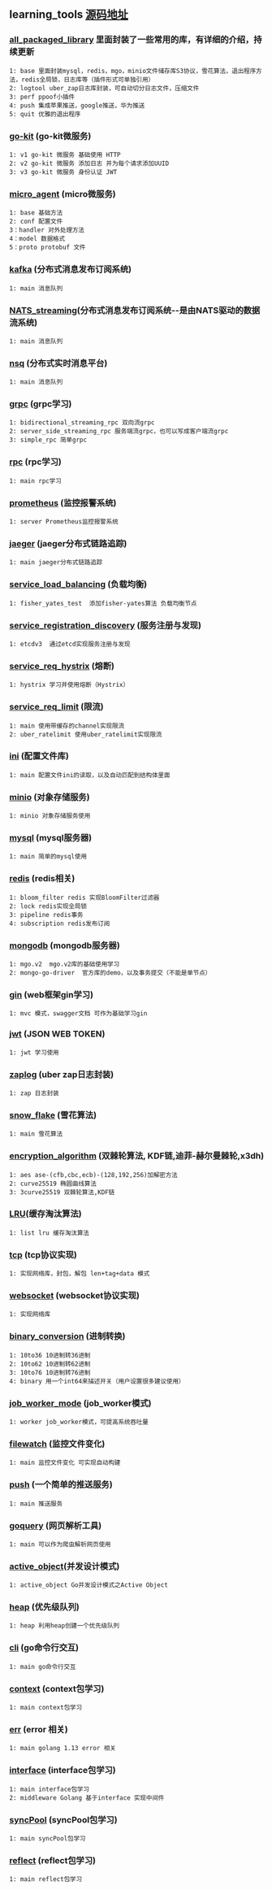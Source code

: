 ## learning_tools [源码地址](https://github.com/hwholiday/learning_tools)

###  [all_packaged_library](https://github.com/hwholiday/learning_tools/tree/master/all_packaged_library) 里面封装了一些常用的库，有详细的介绍，持续更新
    1: base 里面封装mysql，redis，mgo，minio文件储存库S3协议，雪花算法，退出程序方法，redis全局锁，日志库等（插件形式可单独引用）
    2: logtool uber_zap日志库封装，可自动切分日志文件，压缩文件
    3: perf ppoof小插件
    4: push 集成苹果推送，google推送，华为推送
    5: quit 优雅的退出程序
    
### [go-kit](https://github.com/hwholiday/learning_tools/tree/master/go-kit) (go-kit微服务)
    1: v1 go-kit 微服务 基础使用 HTTP
    2: v2 go-kit 微服务 添加日志 并为每个请求添加UUID
    3: v3 go-kit 微服务 身份认证 JWT

### [micro_agent](https://github.com/hwholiday/learning_tools/tree/master/micro_agent) (micro微服务)
    1: base 基础方法
    2: conf 配置文件
    3：handler 对外处理方法
    4：model 数据格式
    5：proto protobuf 文件
   
 ### [kafka](https://github.com/hwholiday/learning_tools/tree/master/kafka) (分布式消息发布订阅系统)
    1: main 消息队列
    
### [NATS_streaming](https://github.com/hwholiday/learning_tools/tree/master/NATS_streaming)(分布式消息发布订阅系统--是由NATS驱动的数据流系统)
    1: main 消息队列
    
### [nsq](https://github.com/hwholiday/learning_tools/tree/master/kafka) (分布式实时消息平台)
    1: main 消息队列
    
### [grpc](https://github.com/hwholiday/learning_tools/tree/master/grpc) (grpc学习)
    1: bidirectional_streaming_rpc 双向流grpc
    2: server_side_streaming_rpc 服务端流grpc，也可以写成客户端流grpc
    3: simple_rpc 简单grpc

### [rpc](https://github.com/hwholiday/learning_tools/tree/master/rpc) (rpc学习)
    1: main rpc学习
    
### [prometheus](https://github.com/hwholiday/learning_tools/tree/master/prometheus) (监控报警系统)
    1: server Prometheus监控报警系统

### [jaeger](https://github.com/hwholiday/learning_tools/tree/master/jaeger) (jaeger分布式链路追踪)
    1: main jaeger分布式链路追踪
    
### [service_load_balancing](https://github.com/hwholiday/learning_tools/tree/master/service_load_balancing) (负载均衡)
    1: fisher_yates_test  添加fisher-yates算法 负载均衡节点

### [service_registration_discovery](https://github.com/hwholiday/learning_tools/tree/master/service_registration_discovery) (服务注册与发现)
    1: etcdv3  通过etcd实现服务注册与发现

### [service_req_hystrix](https://github.com/hwholiday/learning_tools/tree/master/service_req_hystrix) (熔断)
    1: hystrix 学习并使用熔断（Hystrix）

### [service_req_limit](https://github.com/hwholiday/learning_tools/tree/master/service_req_limit) (限流)
    1: main 使用带缓存的channel实现限流
    2: uber_ratelimit 使用uber_ratelimit实现限流       
    
### [ini](https://github.com/hwholiday/learning_tools/tree/master/ini) (配置文件库)
    1: main 配置文件ini的读取，以及自动匹配到结构体里面
    
### [minio](https://github.com/hwholiday/learning_tools/tree/master/minio) (对象存储服务)
    1: minio 对象存储服务使用
    
### [mysql](https://github.com/hwholiday/learning_tools/tree/master/mysql) (mysql服务器)
    1: main 简单的mysql使用
    
### [redis](https://github.com/hwholiday/learning_tools/tree/master/redis) (redis相关)
    1: bloom_filter redis 实现BloomFilter过滤器
    2: lock redis实现全局锁
    3: pipeline redis事务
    4: subscription redis发布订阅    

### [mongodb](https://github.com/hwholiday/learning_tools/tree/master/mongodb) (mongodb服务器)
    1: mgo.v2  mgo.v2库的基础使用学习
    2: mongo-go-driver  官方库的demo，以及事务提交（不能是单节点）

### [gin](https://github.com/hwholiday/learning_tools/tree/master/gin) (web框架gin学习)
    1: mvc 模式，swagger文档 可作为基础学习gin
    
### [jwt](https://github.com/hwholiday/learning_tools/tree/master/jwt) (JSON WEB TOKEN)
    1: jwt 学习使用   
    
### [zaplog](https://github.com/hwholiday/learning_tools/tree/master/kafka) (uber zap日志封装)
    1: zap 日志封装    

### [snow_flake](https://github.com/hwholiday/learning_tools/tree/master/snow_flake) (雪花算法)
    1: main 雪花算法    

### [encryption_algorithm](https://github.com/hwholiday/learning_tools/tree/master/encryption_algorithm) (双棘轮算法, KDF链,迪菲-赫尔曼棘轮,x3dh)
    1: aes ase-(cfb,cbc,ecb)-(128,192,256)加解密方法
    2: curve25519 椭圆曲线算法
    3: 3curve25519 双棘轮算法,KDF链

### [LRU](https://github.com/hwholiday/learning_tools/tree/master/LRU)(缓存淘汰算法)
    1: list lru 缓存淘汰算法 
    
### [tcp](https://github.com/hwholiday/learning_tools/tree/master/tcp) (tcp协议实现)
    1: 实现网络库，封包，解包 len+tag+data 模式
    
### [websocket](https://github.com/hwholiday/learning_tools/tree/master/websocket) (websocket协议实现)
    1: 实现网络库
    
### [binary_conversion](https://github.com/hwholiday/learning_tools/tree/master/tool/binary_conversion) (进制转换)
    1: 10to36 10进制转36进制
    2: 10to62 10进制转62进制
    3: 10to76 10进制转76进制
    4: binary 用一个int64来描述开关（用户设置很多建议使用）       

### [job_worker_mode](https://github.com/hwholiday/learning_tools/tree/master/job_worker_mode) (job_worker模式)
    1: worker job_worker模式，可提高系统吞吐量

### [filewatch](https://github.com/hwholiday/learning_tools/tree/master/filewatch) (监控文件变化)
    1: main 监控文件变化 可实现自动构建

### [push](https://github.com/hwholiday/learning_tools/tree/master/prometheus) (一个简单的推送服务)
    1: main 推送服务    
    
### [goquery](https://github.com/hwholiday/learning_tools/tree/master/goquery) (网页解析工具)
    1: main 可以作为爬虫解析网页使用
 
### [active_object](https://github.com/hwholiday/learning_tools/tree/master/active_object)(并发设计模式)
    1: active_object Go并发设计模式之Active Object
    
### [heap](https://github.com/hwholiday/learning_tools/tree/master/container/heap) (优先级队列)
    1: heap 利用heap创建一个优先级队列
    
### [cli](https://github.com/hwholiday/learning_tools/tree/master/cli) (go命令行交互)
    1: main go命令行交互
    
### [context](https://github.com/hwholiday/learning_tools/tree/master/context) (context包学习)
    1: main context包学习 
    
### [err](https://github.com/hwholiday/learning_tools/tree/master/err) (error 相关)
    1: main golang 1.13 error 相关
    
### [interface](https://github.com/hwholiday/learning_tools/tree/master/interface) (interface包学习)
    1: main interface包学习
    2: middleware Golang 基于interface 实现中间件
    
### [syncPool](https://github.com/hwholiday/learning_tools/tree/master/syncPool) (syncPool包学习)
    1: main syncPool包学习

### [reflect](https://github.com/hwholiday/learning_tools/tree/master/reflect) (reflect包学习)
    1: main reflect包学习